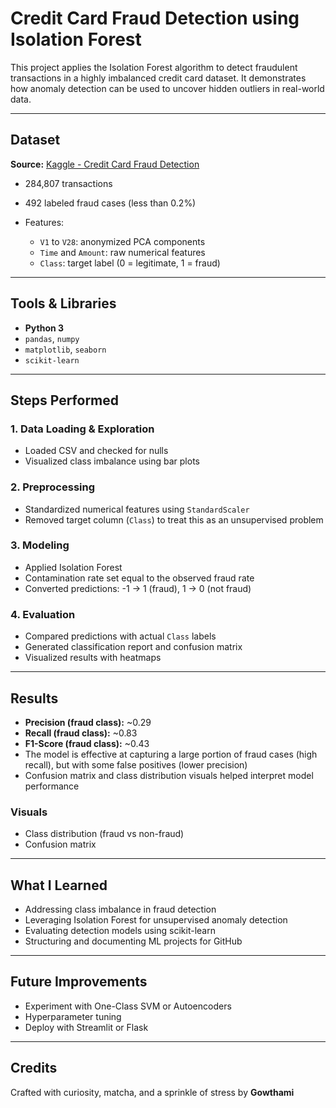 # Credit Card Fraud Detection using Isolation Forest

This project applies the Isolation Forest algorithm to detect fraudulent transactions in a highly imbalanced credit card dataset. It demonstrates how anomaly detection can be used to uncover hidden outliers in real-world data.

---

## Dataset

**Source:** [Kaggle - Credit Card Fraud Detection](https://www.kaggle.com/datasets/mlg-ulb/creditcardfraud)

* 284,807 transactions
* 492 labeled fraud cases (less than 0.2%)
* Features:

  * `V1` to `V28`: anonymized PCA components
  * `Time` and `Amount`: raw numerical features
  * `Class`: target label (0 = legitimate, 1 = fraud)

---

## Tools & Libraries

* **Python 3**
* `pandas`, `numpy`
* `matplotlib`, `seaborn`
* `scikit-learn`

---

## Steps Performed

### 1. Data Loading & Exploration

* Loaded CSV and checked for nulls
* Visualized class imbalance using bar plots

### 2. Preprocessing

* Standardized numerical features using `StandardScaler`
* Removed target column (`Class`) to treat this as an unsupervised problem

### 3. Modeling

* Applied Isolation Forest
* Contamination rate set equal to the observed fraud rate
* Converted predictions: -1 → 1 (fraud), 1 → 0 (not fraud)

### 4. Evaluation

* Compared predictions with actual `Class` labels
* Generated classification report and confusion matrix
* Visualized results with heatmaps

---

##  Results

* **Precision (fraud class):** \~0.29
* **Recall (fraud class):** \~0.83
* **F1-Score (fraud class):** \~0.43
* The model is effective at capturing a large portion of fraud cases (high recall), but with some false positives (lower precision)
* Confusion matrix and class distribution visuals helped interpret model performance
  
### Visuals

* Class distribution (fraud vs non-fraud)
* Confusion matrix

---

## What I Learned

* Addressing class imbalance in fraud detection
* Leveraging Isolation Forest for unsupervised anomaly detection
* Evaluating detection models using scikit-learn
* Structuring and documenting ML projects for GitHub

---

## Future Improvements

* Experiment with One-Class SVM or Autoencoders
* Hyperparameter tuning
* Deploy with Streamlit or Flask

---

## Credits

Crafted with curiosity, matcha, and a sprinkle of stress by **Gowthami** 
